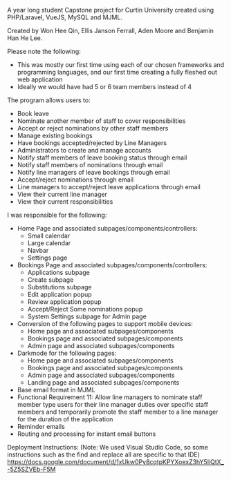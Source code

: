 A year long student Capstone project for Curtin University created using PHP/Laravel, VueJS, MySQL and MJML.

Created by Won Hee Qin, Ellis Janson Ferrall, Aden Moore and Benjamin Han He Lee.

Please note the following:
- This was mostly our first time using each of our chosen frameworks and programming languages, and our first time creating a fully fleshed out web application
- Ideally we would have had 5 or 6 team members instead of 4


The program allows users to:
- Book leave
- Nominate another member of staff to cover responsibilities
- Accept or reject nominations by other staff members
- Manage existing bookings
- Have bookings accepted/rejected by Line Managers
- Administrators to create and manage accounts
- Notify staff members of leave booking status through email
- Notify staff members of nominations through email
- Notify line managers of leave bookings through email
- Accept/reject nominations through email
- Line managers to accept/reject leave applications through email
- View their current line manager
- View their current responsibilities


I was responsible for the following:
- Home Page and associated subpages/components/controllers:
    - Small calendar
    - Large calendar
    - Navbar
    - Settings page
- Bookings Page and associated subpages/components/controllers:
    - Applications subpage
    - Create subpage
    - Substitutions subpage
    - Edit application popup
    - Review application popup
    - Accept/Reject Some nominations popup
    - System Settings subpage for Admin page
- Conversion of the following pages to support mobile devices:
    - Home page and associated subpages/components
    - Bookings page and associated subpages/components
    - Admin page and associated subpages/components
- Darkmode for the following pages:
    - Home page and associated subpages/components
    - Bookings page and associated subpages/components
    - Admin page and associated subpages/components
    - Landing page and associated subpages/components
- Base email format in MJML
- Functional Requirement 11: Allow line managers to nominate staff member type users for their line manager duties over specific staff members and temporarily promote the staff member to a line manager for the duration of the application
- Reminder emails
- Routing and processing for instant email buttons




Deployment Instructions:
    (Note: We used Visual Studio Code, so some instructions such as the find and replace all are specific to that IDE)
    https://docs.google.com/document/d/1xUkw0Py8cqtpKPYXoexZ3hY5IiQtX_-5Z5SZVEb-F5M
